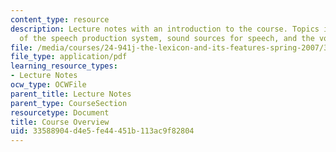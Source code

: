 ```yaml
---
content_type: resource
description: Lecture notes with an introduction to the course. Topics include components
  of the speech production system, sound sources for speech, and the voicing feature.
file: /media/courses/24-941j-the-lexicon-and-its-features-spring-2007/33588904d4e5fe44451b113ac9f82804_lec1ks_intro.pdf
file_type: application/pdf
learning_resource_types:
- Lecture Notes
ocw_type: OCWFile
parent_title: Lecture Notes
parent_type: CourseSection
resourcetype: Document
title: Course Overview
uid: 33588904-d4e5-fe44-451b-113ac9f82804
---
```

